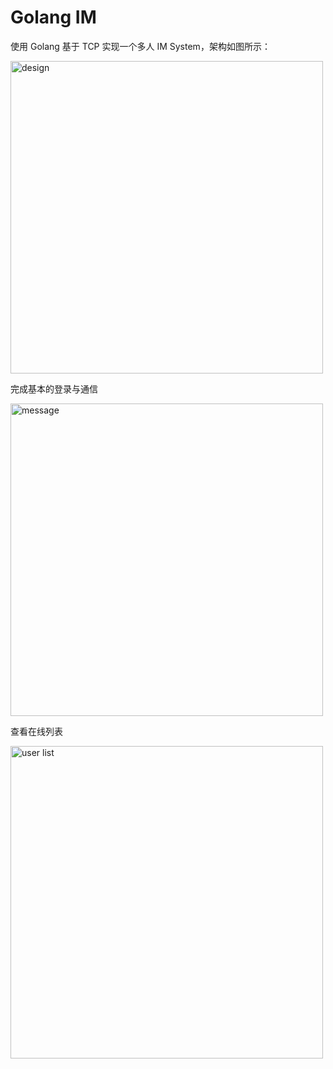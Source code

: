 # Golang IM

使用 Golang 基于 TCP 实现一个多人 IM System，架构如图所示：

<img src="https://s2.loli.net/2023/09/11/cL8eAdMtYNCGXag.png" width="500" alt="design">

完成基本的登录与通信

<img src="https://s2.loli.net/2023/09/11/iwzWsgJjKO6bZVo.png" width="500" alt="message">

查看在线列表

<img src="https://s2.loli.net/2023/09/11/lYhrqXw6PTDceQN.png" width="500" alt="user list">